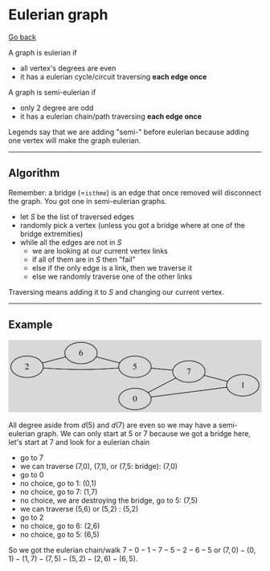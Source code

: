 # Eulerian graph

[Go back](..)

A graph is eulerian if

* all vertex's degrees are even
* it has a eulerian cycle/circuit traversing **each edge once**

A graph is semi-eulerian if

* only 2 degree are odd
* it has a eulerian chain/path traversing **each edge once**

Legends say that we are adding "semi-" before eulerian because
adding one vertex will make the graph eulerian.

<hr class="sl">

## Algorithm

Remember: a bridge (=`isthme`) is an edge that once removed
will disconnect the graph. You got one in semi-eulerian
graphs.

* let $S$ be the list of traversed edges
* randomly pick a vertex (unless you got a bridge where at one
  of the bridge extremities)
* while all the edges are not in $S$
  * we are looking at our current vertex links
  * if all of them are in $S$ then "fail"
  * else if the only edge is a link, then we traverse it
  * else we randomly traverse one of the other links

Traversing means adding it to $S$ and changing our
current vertex.

<hr class="sr">

## Example

![](images/euler.svg)

All degree aside from $d(5)$ and $d(7)$
are even so we may have a semi-eulerian graph. 
We can only start at 5 or 7 because we got a bridge here,
let's start at 7 and look for a eulerian chain

* go to 7
* we can traverse (7,0), (7,1), or (7,5: bridge): (7,0)
* go to 0
* no choice, go to 1: (0,1)
* no choice, go to 7: (1,7)
* no choice, we are destroying the bridge, go to 5: (7,5)
* we can traverse (5,6) or (5,2) : (5,2)
* go to 2
* no choice, go to 6: (2,6)
* no choice, go to 5: (6,5)

So we got the eulerian chain/walk $7-0-1-7-5-2-6-5$
or $(7,0)-(0,1)-(1,7)-(7,5)-(5,2)-(2,6)-(6,5)$.